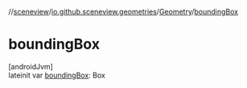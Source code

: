 //[sceneview](../../../index.md)/[io.github.sceneview.geometries](../index.md)/[Geometry](index.md)/[boundingBox](bounding-box.md)

# boundingBox

[androidJvm]\
lateinit var [boundingBox](bounding-box.md): Box
